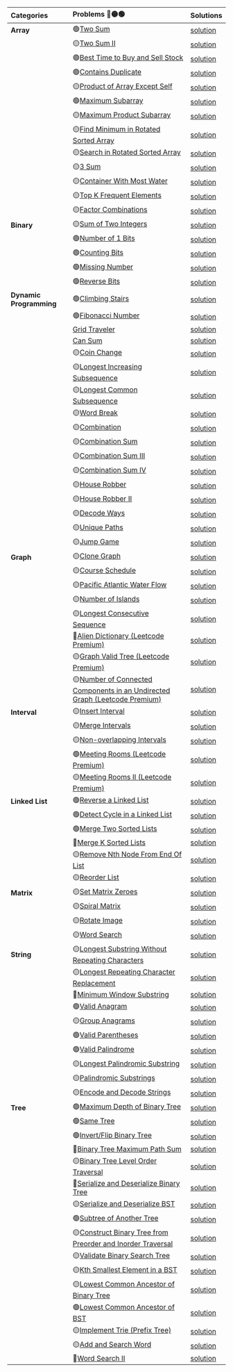 |Categories | Problems      🔴🟡🟢 | Solutions   |
| :---        | :---        |  :--- |
|**Array**|🟢[Two Sum](https://leetcode.com/problems/two-sum/)|[solution](Array/two-sum.py)|
||🟡[Two Sum II](https://leetcode.com/problems/two-sum-ii-input-array-is-sorted/)|[solution](Array/two-sum-ii-input-array-is-sorted.py)|
||🟢[Best Time to Buy and Sell Stock](https://leetcode.com/problems/best-time-to-buy-and-sell-stock/)|[solution](Array/best-time-to-buy-and-sell-stock.py)|
||🟢[Contains Duplicate](https://leetcode.com/problems/contains-duplicate/)|[solution](Array/contains-duplicate.py)|
||🟡[Product of Array Except Self](https://leetcode.com/problems/product-of-array-except-self/)|[solution](Array/product-of-array-except-self.py)|
||🟢[Maximum Subarray](https://leetcode.com/problems/maximum-subarray/)|[solution](Array/maximum-subarray.py)|
||🟡[Maximum Product Subarray](https://leetcode.com/problems/maximum-product-subarray/)|[solution](Array/maximum-product-subarray.py)|
||🟡[Find Minimum in Rotated Sorted Array](https://leetcode.com/problems/find-minimum-in-rotated-sorted-array/)|[solution](Array/find-minimum-in-rotated-sorted-array.py)|
||🟡[Search in Rotated Sorted Array](https://leetcode.com/problems/search-in-rotated-sorted-array/)|[solution](Array/search-in-rotated-sorted-array)|
||🟡[3 Sum](https://leetcode.com/problems/3sum/)|[solution](Array/3sum.py)|
||🟡[Container With Most Water](https://leetcode.com/problems/container-with-most-water/)|[solution](Array/container-with-most-water.py)|
||🟡[Top K Frequent Elements](https://leetcode.com/problems/top-k-frequent-elements/)|[solution](Array/top-k-frequent-elements.py)|
||🟡[Factor Combinations](https://leetcode.com/problems/factor-combinations/)|[solution](Array/factor-combinations.py)|
|**Binary**|🟡[Sum of Two Integers](https://leetcode.com/problems/sum-of-two-integers/)|[solution](Binary/sum-of-two-integers.py)|
||🟢[Number of 1 Bits](https://leetcode.com/problems/number-of-1-bits/)|[solution](Binary/number-of-1-bits.py)|
||🟢[Counting Bits](https://leetcode.com/problems/counting-bits/)|[solution](Binary/counting-bits.py)|
||🟢[Missing Number](https://leetcode.com/problems/missing-number/)|[solution](Binary/missing-number.py)|
||🟢[Reverse Bits](https://leetcode.com/problems/reverse-bits/)|[solution](Binary/reverse-bits.py)|
|**Dynamic Programming**|🟢[Climbing Stairs](https://leetcode.com/problems/climbing-stairs/)| [solution](Dynamic%20Programming/climbing-stairs.py)|
||🟢[Fibonacci Number](https://leetcode.com/problems/fibonacci-number/)| [solution](Dynamic%20Programming/fibonacci-number.py)| 
||[Grid Traveler](Dynamic%20Programming/grid-traveler.py)| [solution](Dynamic%20Programming/grid-traveler.py)|
||[Can Sum](Dynamic%20Programming/can-sum.py)| [solution](Dynamic%20Programming/can-sum.py)|  
||🟡[Coin Change](https://leetcode.com/problems/coin-change/)| [solution](Dynamic%20Programming/coin-change.py)| 
||🟡[Longest Increasing Subsequence](https://leetcode.com/problems/longest-increasing-subsequence/)| [solution](Dynamic%20Programming/longest-increasing-subsequence.py)| 
||🟡[Longest Common Subsequence](https://leetcode.com/problems/longest-common-subsequence/)| [solution](Dynamic%20Programming/longest-common-subsequence.py)| 
||🟡[Word Break](https://leetcode.com/problems/word-break/)| [solution](Dynamic%20Programming/word-break.py)| 
||🟡[Combination](https://leetcode.com/problems/combinations/)| [solution](Dynamic%20Programming/combinations.py)| 
||🟡[Combination Sum](https://leetcode.com/problems/combination-sum/)| [solution](Dynamic%20Programming/combination-sum.py)|
||🟡[Combination Sum III](https://leetcode.com/problems/combination-sum-iii/)| [solution](Dynamic%20Programming/combination-sum-iii.py)|  
||🟡[Combination Sum IV](https://leetcode.com/problems/combination-sum-iv/)| [solution](Dynamic%20Programming/combination-sum-iv.py)|  
||🟡[House Robber](https://leetcode.com/problems/house-robber/)| [solution](Dynamic%20Programming/house-robber.py)| 
||🟡[House Robber II](https://leetcode.com/problems/house-robber-ii/)| [solution](Dynamic%20Programming/house-robber-ii.py)| 
||🟡[Decode Ways](https://leetcode.com/problems/decode-ways/)| [solution](Dynamic%20Programming/decode-ways.py)| 
||🟡[Unique Paths](https://leetcode.com/problems/unique-paths/)| [solution](Dynamic%20Programming/unique-paths.py)| 
||🟡[Jump Game](https://leetcode.com/problems/jump-game/)| [solution](Dynamic%20Programming/jump-game.py)| 
|**Graph**|🟡[Clone Graph](https://leetcode.com/problems/clone-graph/)|[solution](Graph/clone-graph.py)|
||🟡[Course Schedule](https://leetcode.com/problems/course-schedule/)|[solution](Graph/course-schedule.py)|
||🟡[Pacific Atlantic Water Flow](https://leetcode.com/problems/pacific-atlantic-water-flow/)|[solution](Graph/pacific-atlantic-water-flow.py)|
||🟡[Number of Islands](https://leetcode.com/problems/number-of-islands/)|[solution](Graph/number-of-islands.py)|
||🟡[Longest Consecutive Sequence](https://leetcode.com/problems/longest-consecutive-sequence/)|[solution](Graph/longest-consecutive-sequence.py)|
||🔴[Alien Dictionary (Leetcode Premium)](https://leetcode.com/problems/alien-dictionary/)|[solution](Graph/alien-dictionary.py)|
||🟡[Graph Valid Tree (Leetcode Premium)](https://leetcode.com/problems/graph-valid-tree/)|[solution](Graph/graph-valid-tree.py)|
||🟡[Number of Connected Components in an Undirected Graph (Leetcode Premium)](https://leetcode.com/problems/number-of-connected-components-in-an-undirected-graph/)|[solution](Graph/number-of-connected-components-in-an-undirected-graph.py)|
|**Interval**|🟡[Insert Interval](https://leetcode.com/problems/insert-interval/)|[solution](Interval/insert-interval.py)|
||🟡[Merge Intervals](https://leetcode.com/problems/merge-intervals/)|[solution](Interval/merge-intervals.py)|
||🟡[Non-overlapping Intervals](https://leetcode.com/problems/non-overlapping-intervals/)|[solution](Interval/non-overlapping-intervals.py)|
||🟢[Meeting Rooms (Leetcode Premium)](https://leetcode.com/problems/meeting-rooms/)|[solution](Interval/meeting-rooms.py)|
||🟡[Meeting Rooms II (Leetcode Premium)](https://leetcode.com/problems/meeting-rooms-ii/)|[solution](Interval/meeting-rooms-ii.py)|
|**Linked List**| 🟢[Reverse a Linked List](https://leetcode.com/problems/reverse-linked-list/)| [solution](Linked%20List/reverse-linked-list.py)| 
||🟢[Detect Cycle in a Linked List](https://leetcode.com/problems/linked-list-cycle/)| [solution](Linked%20List/linked-list-cycle.py)| 
||🟢[Merge Two Sorted Lists](https://leetcode.com/problems/merge-two-sorted-lists/)| [solution](Linked%20List/merge-two-sorted-lists.py)||
||🔴[Merge K Sorted Lists](https://leetcode.com/problems/merge-k-sorted-lists/)| [solution](Linked%20List/merge-k-sorted-lists.py)| 
||🟡[Remove Nth Node From End Of List](https://leetcode.com/problems/remove-nth-node-from-end-of-list/)| [solution](Linked%20List/remove-nth-node-from-end-of-list.py)| 
||🟡[Reorder List](https://leetcode.com/problems/reorder-list/)| [solution](Linked%20List/reorder-list.py)| 
|**Matrix**|🟡[Set Matrix Zeroes](https://leetcode.com/problems/set-matrix-zeroes/)|[solution](Matrix/set-matrix-zeroes.py)|
||🟡[Spiral Matrix](https://leetcode.com/problems/spiral-matrix/)|[solution](Matrix/spiral-matrix.py)|
||🟡[Rotate Image](https://leetcode.com/problems/rotate-image/)|[solution](Matrix/rotate-image.py)|
||🟡[Word Search](https://leetcode.com/problems/word-search/)|[solution](Matrix/word-search.py)|
|**String**|🟡[Longest Substring Without Repeating Characters](https://leetcode.com/problems/longest-substring-without-repeating-characters/)|[solution](String/longest-substring-without-repeating-characters.py)|
||🟡[Longest Repeating Character Replacement](https://leetcode.com/problems/longest-repeating-character-replacement/)|[solution](String/longest-repeating-character-replacement.py)|
||🔴[Minimum Window Substring](https://leetcode.com/problems/minimum-window-substring/)|[solution](String/minimum-window-substring.py)|
||🟢[Valid Anagram](https://leetcode.com/problems/valid-anagram/)|[solution](String/valid-anagram.py)|
||🟡[Group Anagrams](https://leetcode.com/problems/group-anagrams/)|[solution](String/group-anagrams.py)|
||🟢[Valid Parentheses](https://leetcode.com/problems/valid-parentheses/)|[solution](String/valid-parentheses.py)|
||🟢[Valid Palindrome](https://leetcode.com/problems/valid-palindrome/)|[solution](String/valid-palindrome.py)|
||🟡[Longest Palindromic Substring](https://leetcode.com/problems/longest-palindromic-substring/)|[solution](String/longest-palindromic-substring.py)|
||🟡[Palindromic Substrings](https://leetcode.com/problems/palindromic-substrings/)|[solution](String/palindromic-substrings.py)|
||🟡[Encode and Decode Strings](https://leetcode.com/problems/encode-and-decode-strings/)|[solution](String/encode-and-decode-strings.py)|
|**Tree**|🟢[Maximum Depth of Binary Tree](https://leetcode.com/problems/maximum-depth-of-binary-tree/)|[solution](Tree/maximum-depth-of-binary-tree.py)|
||🟢[Same Tree](https://leetcode.com/problems/same-tree/)|[solution](Tree/same-tree.py)|
||🟢[Invert/Flip Binary Tree](https://leetcode.com/problems/invert-binary-tree/)|[solution](Tree/invert-binary-tree.py)|
||🔴[Binary Tree Maximum Path Sum](https://leetcode.com/problems/binary-tree-maximum-path-sum/)|[solution](Tree/binary-tree-maximum-path-sum.py)|
||🟡[Binary Tree Level Order Traversal](https://leetcode.com/problems/binary-tree-level-order-traversal/)|[solution](Tree/binary-tree-level-order-traversal.py)|
||🔴[Serialize and Deserialize Binary Tree](https://leetcode.com/problems/serialize-and-deserialize-binary-tree/)|[solution](Tree/serialize-and-deserialize-binary-tree.py)|
||🟡[Serialize and Deserialize BST](https://leetcode.com/problems/serialize-and-deserialize-bst/)|[solution](Tree/serialize-and-deserialize-bst.py)|
||🟢[Subtree of Another Tree](https://leetcode.com/problems/subtree-of-another-tree)|[solution](Tree/subtree-of-another-tree.py)|
||🟡[Construct Binary Tree from Preorder and Inorder Traversal](https://leetcode.com/problems/construct-binary-tree-from-preorder-and-inorder-traversal/)|[solution](Tree/construct-binary-tree-from-preorder-and-inorder-traversal.py)|
||🟡[Validate Binary Search Tree](https://leetcode.com/problems/validate-binary-search-tree/)|[solution](Tree/validate-binary-search-tree.py)|
||🟡[Kth Smallest Element in a BST](https://leetcode.com/problems/kth-smallest-element-in-a-bst/)|[solution](Tree/kth-smallest-element-in-a-bst.py)|
||🟡[Lowest Common Ancestor of Binary Tree](https://leetcode.com/problems/lowest-common-ancestor-of-a-binary-tree/)|[solution](Tree/lowest-common-ancestor-of-a-binary-tree.py)|
||🟢[Lowest Common Ancestor of BST](https://leetcode.com/problems/lowest-common-ancestor-of-a-binary-search-tree/)|[solution](Tree/lowest-common-ancestor-of-a-binary-search-tree.py)|
||🟡[Implement Trie (Prefix Tree)](https://leetcode.com/problems/implement-trie-prefix-tree/)|[solution](Tree/implement-trie-prefix-tree.py)|
||🟡[Add and Search Word](https://leetcode.com/problems/design-add-and-search-words-data-structure/)|[solution](Tree/design-add-and-search-words-data-structure.py)|
||🔴[Word Search II](https://leetcode.com/problems/word-search-ii/)|[solution](Tree/word-search-ii.py)|